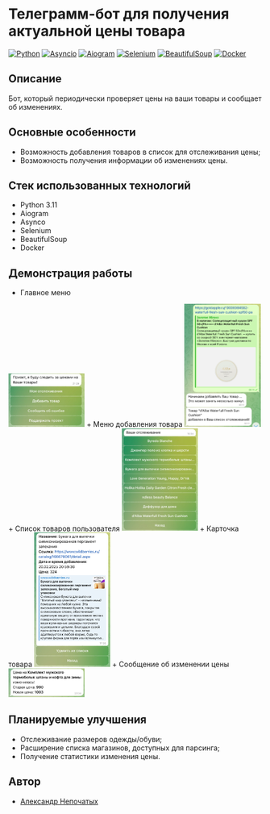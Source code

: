# Телеграмм-бот для получения актуальной цены товара
[![Python](https://img.shields.io/badge/-Python-464646?style=flat-square&logo=Python)](https://www.python.org/)
[![Asyncio](https://img.shields.io/badge/-Asyncio-464646?style=flat-square&logo=Asyncio)](https://docs.python.org/3/library/asyncio.html)
[![Aiogram](https://img.shields.io/badge/-Aiogram-464646?style=flat-square&logo=Aiogram)](https://aiogram.readthedocs.io/)
[![Selenium](https://img.shields.io/badge/-Selenium-464646?style=flat-square&logo=Selenium)](https://www.selenium.dev/documentation/)
[![BeautifulSoup](https://img.shields.io/badge/-BeautifulSoup-464646?style=flat-square)](https://beautiful-soup.readthedocs.io/en/latest/)
[![Docker](https://img.shields.io/badge/-Docker-464646?style=flat-square&logo=docker)](https://www.docker.com/)
## Описание
Бот, который периодически проверяет цены на ваши товары и сообщает об изменениях.
## Основные особенности
- Возможность добавления товаров в список для отслеживания цены;
- Возможность получения информации об изменениях цены.
## Стек использованных технологий
+ Python 3.11
+ Aiogram
+ Asynco
+ Selenium
+ BeautifulSoup
+ Docker

## Демонстрация работы
+ Главное меню 
<img src="media/menu.png" alt="card" width="30%">
+ Меню добавления товара 
<img src="media/example_add_thing.png" alt="card" width="30%">
+ Список товаров пользователя 
<img src="media/list_of_things.png" alt="card" width="30%">
+ Карточка товара 
<img src="media/product_card.png" alt="card" width="30%">
+ Сообщение об изменении цены 
<img src="media/change_price.png" alt="card" width="30%">

## Планируемые улучшения
+ Отслеживание размеров одежды/обуви;
+ Расширение списка магазинов, доступных для парсинга;
+ Получение статистики изменения цены.

## Автор

+ [Александр Непочатых](https://github.com/nepa27) 
